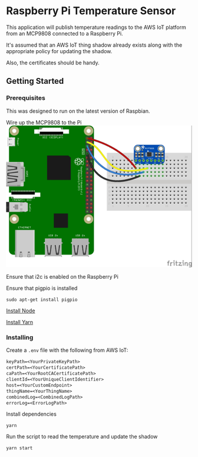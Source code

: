 # Raspberry Pi Temperature Sensor
This application will publish temperature readings to the AWS IoT platform from an MCP9808 connected to a Raspberry Pi.

It's assumed that an AWS IoT thing shadow already exists along with the appropriate policy for updating the shadow.

Also, the certificates should be handy.

## Getting Started

### Prerequisites
This was designed to run on the latest version of Raspbian.

Wire up the MCP9808 to the Pi
![mcp9808-fritzing](rpi-temp.jpg)

Ensure that i2c is enabled on the Raspberry Pi

Ensure that pigpio is installed
```
sudo apt-get install pigpio
```

[Install Node](https://github.com/nebrius/raspi-io/wiki/Getting-a-Raspberry-Pi-ready-for-NodeBots#installing-nodejs)

[Install Yarn](https://yarnpkg.com/lang/en/docs/install/#debian-stable)

### Installing
Create a `.env` file with the following from AWS IoT:
```
keyPath=<YourPrivateKeyPath>
certPath=<YourCertificatePath>
caPath=<YourRootCACertificatePath>
clientId=<YourUniqueClientIdentifier>
host=<YourCustomEndpoint>
thingName=<YourThingName>
combinedLog=<CombinedLogPath>
errorLog=<ErrorLogPath>
```

Install dependencies
```
yarn
```

Run the script to read the temperature and update the shadow
```
yarn start
```

